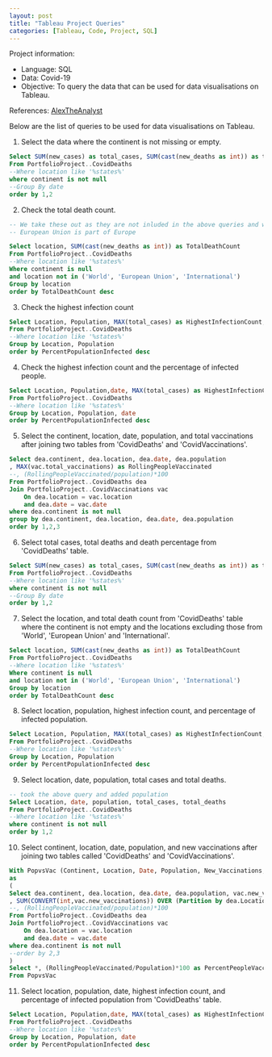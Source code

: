 ```yaml
---
layout: post
title: "Tableau Project Queries"
categories: [Tableau, Code, Project, SQL]
---
```

Project information: 
+ Language: SQL
+ Data: Covid-19
+ Objective: To query the data that can be used for data visualisations on Tableau.


References: [AlexTheAnalyst](https://www.youtube.com/watch?v=qfyynHBFOsM&list=PLUaB-1hjhk8H48Pj32z4GZgGWyylqv85f)

Below are the list of queries to be used for data visualisations on Tableau.

1) Select the data where the continent is not missing or empty.
```sql
Select SUM(new_cases) as total_cases, SUM(cast(new_deaths as int)) as total_deaths, SUM(cast(new_deaths as int))/SUM(New_Cases)*100 as DeathPercentage
From PortfolioProject..CovidDeaths
--Where location like '%states%'
where continent is not null 
--Group By date
order by 1,2
```

2) Check the total death count.
```sql
-- We take these out as they are not inluded in the above queries and want to stay consistent
-- European Union is part of Europe

Select location, SUM(cast(new_deaths as int)) as TotalDeathCount
From PortfolioProject..CovidDeaths
--Where location like '%states%'
Where continent is null 
and location not in ('World', 'European Union', 'International')
Group by location
order by TotalDeathCount desc
```

3) Check the highest infection count
```sql
Select Location, Population, MAX(total_cases) as HighestInfectionCount,  Max((total_cases/population))*100 as PercentPopulationInfected
From PortfolioProject..CovidDeaths
--Where location like '%states%'
Group by Location, Population
order by PercentPopulationInfected desc
```

4) Check the highest infection count and the percentage of infected people.
```sql
Select Location, Population,date, MAX(total_cases) as HighestInfectionCount,  Max((total_cases/population))*100 as PercentPopulationInfected
From PortfolioProject..CovidDeaths
--Where location like '%states%'
Group by Location, Population, date
order by PercentPopulationInfected desc
```

5) Select the continent, location, date, population, and total vaccinations after joining two tables from 'CovidDeaths' and 'CovidVaccinations'.
```sql
Select dea.continent, dea.location, dea.date, dea.population
, MAX(vac.total_vaccinations) as RollingPeopleVaccinated
--, (RollingPeopleVaccinated/population)*100
From PortfolioProject..CovidDeaths dea
Join PortfolioProject..CovidVaccinations vac
	On dea.location = vac.location
	and dea.date = vac.date
where dea.continent is not null 
group by dea.continent, dea.location, dea.date, dea.population
order by 1,2,3
```

6) Select total cases, total deaths and death percentage from 'CovidDeaths' table.
```sql
Select SUM(new_cases) as total_cases, SUM(cast(new_deaths as int)) as total_deaths, SUM(cast(new_deaths as int))/SUM(New_Cases)*100 as DeathPercentage
From PortfolioProject..CovidDeaths
--Where location like '%states%'
where continent is not null 
--Group By date
order by 1,2
```

7) Select the location, and total death count from 'CovidDeaths' table where the continent is not empty and the locations excluding those from 'World', 'European Union' and 'International'.
```sql
Select location, SUM(cast(new_deaths as int)) as TotalDeathCount
From PortfolioProject..CovidDeaths
--Where location like '%states%'
Where continent is null 
and location not in ('World', 'European Union', 'International')
Group by location
order by TotalDeathCount desc
```

8) Select location, population, highest infection count, and percentage of infected population.
```sql
Select Location, Population, MAX(total_cases) as HighestInfectionCount,  Max((total_cases/population))*100 as PercentPopulationInfected
From PortfolioProject..CovidDeaths
--Where location like '%states%'
Group by Location, Population
order by PercentPopulationInfected desc
```

9) Select location, date, population, total cases and total deaths.
```sql
-- took the above query and added population
Select Location, date, population, total_cases, total_deaths
From PortfolioProject..CovidDeaths
--Where location like '%states%'
where continent is not null 
order by 1,2
```

10) Select continent, location, date, population, and new vaccinations after joining two tables called 'CovidDeaths' and 'CovidVaccinations'. 
```sql
With PopvsVac (Continent, Location, Date, Population, New_Vaccinations, RollingPeopleVaccinated)
as
(
Select dea.continent, dea.location, dea.date, dea.population, vac.new_vaccinations
, SUM(CONVERT(int,vac.new_vaccinations)) OVER (Partition by dea.Location Order by dea.location, dea.Date) as RollingPeopleVaccinated
--, (RollingPeopleVaccinated/population)*100
From PortfolioProject..CovidDeaths dea
Join PortfolioProject..CovidVaccinations vac
	On dea.location = vac.location
	and dea.date = vac.date
where dea.continent is not null 
--order by 2,3
)
Select *, (RollingPeopleVaccinated/Population)*100 as PercentPeopleVaccinated
From PopvsVac
```

11) Select location, population, date, highest infection count, and percentage of infected population from 'CovidDeaths' table. 
```sql
Select Location, Population,date, MAX(total_cases) as HighestInfectionCount,  Max((total_cases/population))*100 as PercentPopulationInfected
From PortfolioProject..CovidDeaths
--Where location like '%states%'
Group by Location, Population, date
order by PercentPopulationInfected desc
```
